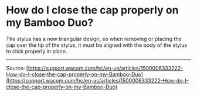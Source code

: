 # How do I close the cap properly on my Bamboo Duo?

The stylus has a new triangular design, so when removing or placing the cap over the tip of the stylus, it must be aligned with the body of the stylus to click properly in place.

---
Source: [https://support.wacom.com/hc/en-us/articles/1500006333222-How-do-I-close-the-cap-properly-on-my-Bamboo-Duo](https://support.wacom.com/hc/en-us/articles/1500006333222-How-do-I-close-the-cap-properly-on-my-Bamboo-Duo)
